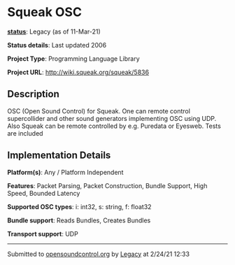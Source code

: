 # Squeak OSC

**[status](../implementation-status.html)**: Legacy (as of 11-Mar-21)

**Status details**: 
Last updated 2006

**Project Type**: Programming Language Library

**Project URL**: <http://wiki.squeak.org/squeak/5836>

## Description

OSC (Open Sound Control) for Squeak. One can remote control supercollider and other sound generators implementing OSC using UDP. Also Squeak can be remote controlled by e.g. Puredata or Eyesweb. Tests are included

## Implementation Details

**Platform(s)**: Any / Platform Independent

**Features**: Packet Parsing, Packet Construction, Bundle Support, High Speed, Bounded Latency

**Supported OSC types**: i: int32, s: string, f: float32

**Bundle support**: Reads Bundles, Creates Bundles

**Transport support**: UDP

---
Submitted to [opensoundcontrol.org](https://opensoundcontrol.org) by [Legacy](legacy-site.html) at 2/24/21 12:33
